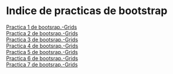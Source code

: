 # Indice de practicas de bootstrap
<a href="https://SebShimizu.github.io/Practica1.html">Practica 1 de bootsrap.-Grids</a><br>
<a href="https://SebShimizu.github.io/Practica02.html">Practica 2 de bootsrap.-Grids</a><br>
<a href="https://SebShimizu.github.io/practica1bootstrap.html">Practica 3 de bootsrap.-Grids</a><br>
<a href="https://SebShimizu.github.io/practica1bootstrap.html">Practica 4 de bootsrap.-Grids</a><br>
<a href="https://SebShimizu.github.io/practica1bootstrap.html">Practica 5 de bootsrap.-Grids</a><br>
<a href="https://SebShimizu.github.io/practica1bootstrap.html">Practica 6 de bootsrap.-Grids</a><br>
<a href="https://SebShimizu.github.io/practica1bootstrap.html">Practica 7 de bootsrap.-Grids</a><br>
